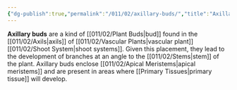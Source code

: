 ```yaml
---
{"dg-publish":true,"permalink":"/011/02/axillary-buds/","title":"Axillary Buds","tags":["BIOL412"],"noteIcon":"fallback","created":"2024-09-26T13:45:04.067-07:00","updated":"2024-09-26T15:03:20.475-07:00"}
---
```


**Axillary buds** are a kind of [[011/02/Plant Buds\|bud]] found in the [[011/02/Axils\|axils]] of [[011/02/Vascular Plants\|vascular plant]] [[011/02/Shoot System\|shoot systems]]. Given this placement, they lead to the development of branches at an angle to the [[011/02/Stems\|stem]] of the plant. Axillary buds enclose [[011/02/Apical Meristems\|apical meristems]] and are present in areas where [[Primary Tissues\|primary tissue]] will develop.